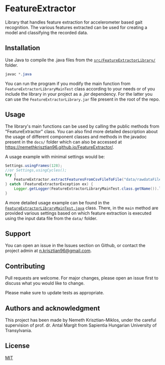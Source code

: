 # FeatureExtractor
Library that handles feature extraction for accelerometer based gait recognition. 
The various features extracted can be used for creating a model and classifying the recorded data. 

## Installation

Use Java to compile the .java files from the [`src/FeatureExtractorLibrary/`](https://github.com/NemethKrisztian96/FeatureExtractor/blob/master/src/FeatureExtractorLibrary) folder.

```java
javac *.java
```

You can run the program if you modify the main function from `FeatureExtractorLibraryMainTest` class according to your needs or of you include the library in your project as a *.jar* dependency. For the latter you can use the `FeatureExtractorLibrary.jar` file present in the root of the repo.

## Usage

The library's main functions can be used by calling the public methods from "FeatureExtractor" class. 
You can also find more detailed description about the usage of different component classes and methods in the javadoc present in the `docs/` folder which can also be accessed at https://nemethkrisztian96.github.io/FeatureExtractor/.

A usage example with minimal settings would be:
```java
Settings.usingFrames(128); 
//or Settings,usingCycles(); 
try {
    FeatureExtractor.extractFeaturesFromCsvFileToFile("data/rawdataFile", "outputFile");
} catch (FeatureExtractorException ex) {
    Logger.getLogger(FeatureExtractorLibraryMainTest.class.getName()).log(Level.SEVERE, null, ex);
}
```

A more detailed usage example can be found in the [`FeatureExtractorLibraryMainTest.java`](https://github.com/NemethKrisztian96/FeatureExtractor/blob/master/src/FeatureExtractorLibrary/FeatureExtractorLibraryMainTest.java) class. There, in the `main` method are provided various settings based on which feature extraction is executed using the input data file from the `data/` folder.

## Support
You can open an issue in the Issues section on Github, or contact the project admin at n.krisztian96@gmail.com.

## Contributing
Pull requests are welcome. For major changes, please open an issue first to discuss what you would like to change.

Please make sure to update tests as appropriate.

## Authors and acknowledgment

This project has been made by Nemeth Krisztian-Miklos, under the careful supervision of prof. dr. Antal Margit from Sapientia Hungarian University of Transylvania.


## License
[MIT](https://choosealicense.com/licenses/mit/)
